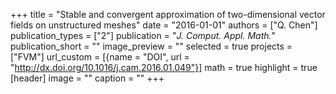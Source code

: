 +++
title = "Stable and convergent approximation of two-dimensional vector fields on unstructured meshes"
date = "2016-01-01"
authors = ["Q. Chen"]
publication_types = ["2"]
publication = "_J. Comput. Appl. Math._"
publication_short = ""
image_preview = ""
selected = true
projects = ["FVM"]
url_custom = [{name = "DOI", url = "http://dx.doi.org/10.1016/j.cam.2016.01.049"}]
math = true
highlight = true
[header]
image = ""
caption = ""
+++

